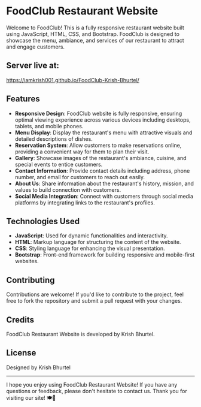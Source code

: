 
# FoodClub Restaurant Website

Welcome to FoodClub! This is a fully responsive restaurant website built using JavaScript, HTML, CSS, and Bootstrap. FoodClub is designed to showcase the menu, ambiance, and services of our restaurant to attract and engage customers.

## Server live at:
https://iamkrish001.github.io/FoodClub-Krish-Bhurtel/


## Features

- **Responsive Design**: FoodClub website is fully responsive, ensuring optimal viewing experience across various devices including desktops, tablets, and mobile phones.
- **Menu Display**: Display the restaurant's menu with attractive visuals and detailed descriptions of dishes.
- **Reservation System**: Allow customers to make reservations online, providing a convenient way for them to plan their visit.
- **Gallery**: Showcase images of the restaurant's ambiance, cuisine, and special events to entice customers.
- **Contact Information**: Provide contact details including address, phone number, and email for customers to reach out easily.
- **About Us**: Share information about the restaurant's history, mission, and values to build connection with customers.
- **Social Media Integration**: Connect with customers through social media platforms by integrating links to the restaurant's profiles.

## Technologies Used

- **JavaScript**: Used for dynamic functionalities and interactivity.
- **HTML**: Markup language for structuring the content of the website.
- **CSS**: Styling language for enhancing the visual presentation.
- **Bootstrap**: Front-end framework for building responsive and mobile-first websites.





## Contributing

Contributions are welcome! If you'd like to contribute to the project, feel free to fork the repository and submit a pull request with your changes.

## Credits

FoodClub Restaurant Website is developed by Krish Bhurtel. 

## License
Designed by Krish Bhurtel

---

I hope you enjoy using FoodClub Restaurant Website! If you have any questions or feedback, please don't hesitate to contact us. Thank you for visiting our site! 🍽️🥂
